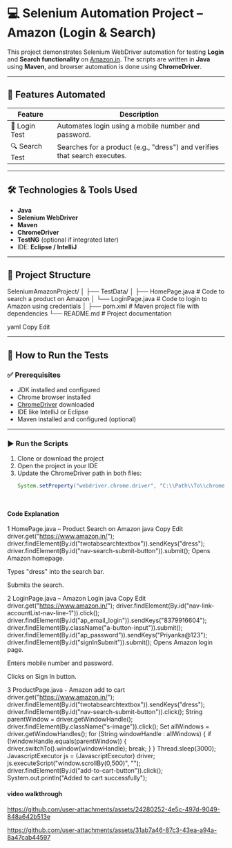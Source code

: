 # 💻 Selenium Automation Project – Amazon (Login & Search)

This project demonstrates Selenium WebDriver automation for testing **Login** and **Search functionality** on [Amazon.in](https://www.amazon.in/). The scripts are written in **Java** using **Maven**, and browser automation is done using **ChromeDriver**.

---

## 📌 Features Automated

| Feature            | Description                                                                 |
|--------------------|-----------------------------------------------------------------------------|
| 🔐 Login Test       | Automates login using a mobile number and password.                         |
| 🔍 Search Test      | Searches for a product (e.g., "dress") and verifies that search executes.   |

---

## 🛠️ Technologies & Tools Used

- **Java**
- **Selenium WebDriver**
- **Maven**
- **ChromeDriver**
- **TestNG** (optional if integrated later)
- IDE: **Eclipse / IntelliJ**

---

## 📁 Project Structure

SeleniumAmazonProject/ │ ├── TestData/ │ ├── HomePage.java # Code to search a product on Amazon │ └── LoginPage.java # Code to login to Amazon using credentials │ ├── pom.xml # Maven project file with dependencies └── README.md # Project documentation

yaml
Copy
Edit

---

## 🧪 How to Run the Tests

### ✅ Prerequisites

- JDK installed and configured
- Chrome browser installed
- [ChromeDriver](https://chromedriver.chromium.org/) downloaded
- IDE like IntelliJ or Eclipse
- Maven installed and configured (optional)

---

### ▶️ Run the Scripts

1. Clone or download the project
2. Open the project in your IDE
3. Update the ChromeDriver path in both files:
   ```java
   System.setProperty("webdriver.chrome.driver", "C:\\Path\\To\\chromedriver.exe");




#### Code Explanation

1️ HomePage.java – Product Search on Amazon
java
Copy
Edit
driver.get("https://www.amazon.in/");
driver.findElement(By.id("twotabsearchtextbox")).sendKeys("dress");
driver.findElement(By.id("nav-search-submit-button")).submit();
Opens Amazon homepage.

Types "dress" into the search bar.

Submits the search.

2️ LoginPage.java – Amazon Login
java
Copy
Edit
driver.get("https://www.amazon.in/");
driver.findElement(By.id("nav-link-accountList-nav-line-1")).click();
driver.findElement(By.id("ap_email_login")).sendKeys("8379916604");
driver.findElement(By.className("a-button-input")).submit();
driver.findElement(By.id("ap_password")).sendKeys("Priyanka@123");
driver.findElement(By.id("signInSubmit")).submit();
Opens Amazon login page.

Enters mobile number and password.

Clicks on Sign In button.

3 ProductPage.java - Amazon add to cart
driver.get("https://www.amazon.in/");
		driver.findElement(By.id("twotabsearchtextbox")).sendKeys("dress");
		driver.findElement(By.id("nav-search-submit-button")).click();
String parentWindow = driver.getWindowHandle();
driver.findElement(By.className("s-image")).click();
Set<String> allWindows = driver.getWindowHandles();
		for (String windowHandle : allWindows) {
			if (!windowHandle.equals(parentWindow)) {
				driver.switchTo().window(windowHandle);
				break;
			}
		}
		Thread.sleep(3000); 
		JavascriptExecutor js = (JavascriptExecutor) driver;
		js.executeScript("window.scrollBy(0,500)", "");
		driver.findElement(By.id("add-to-cart-button")).click();
		System.out.println("Added to cart successfully");



#### video walkthrough
https://github.com/user-attachments/assets/24280252-4e5c-497d-9049-848a642b513e

https://github.com/user-attachments/assets/31ab7a46-87c3-43ea-a94a-8a47cab44597


